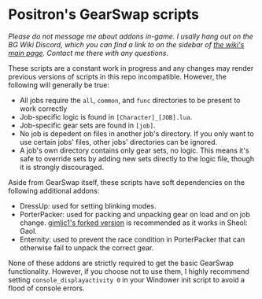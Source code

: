 # Positron's GearSwap scripts

*Please do not message me about addons in-game. I usally hang out on the BG Wiki Discord, which you can find a link to on the sidebar of [the wiki's main page](https://www.bg-wiki.com/ffxi/Main_Page). Contact me there with any questions.*

These scripts are a constant work in progress and any changes may render previous versions of scripts in this repo incompatible. However, the following will generally be true:
* All jobs require the `all`, `common`, and `func` directories to be present to work correctly
* Job-specific logic is found in `[Character]_[JOB].lua`.
* Job-specific gear sets are found in `[job]`.
* No job is depedent on files in another job's directory. If you only want to use certain jobs' files, other jobs' directories can be ignored.
* A job's own directory contains only gear sets, no logic. This means it's safe to override sets by adding new sets directly to the logic file, though it is strongly discouraged.

Aside from GearSwap itself, these scripts have soft dependencies on the following additional addons:
* DressUp: used for setting blinking modes.
* PorterPacker: used for packing and unpacking gear on load and on job change. [gimlic1's forked version](https://github.com/gimlic1/Windower-addons/tree/master/PorterPacker) is recommended as it works in Sheol: Gaol.
* Enternity: used to prevent the race condition in PorterPacker that can otherwise fail to unpack the correct gear.

None of these addons are strictly required to get the basic GearSwap functionality. However, if you choose not to use them, I highly recommend setting `console_displayactivity 0` in your Windower init script to avoid a flood of console errors.
